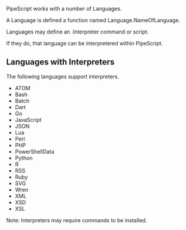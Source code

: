 PipeScript works with a number of Languages.

A Language is defined a function named Language.NameOfLanguage.

Languages may define an .Interpreter command or script.

If they do, that language can be interpretered within PipeScript.

## Languages with Interpreters

The following languages support interpreters.

* ATOM
* Bash
* Batch
* Dart
* Go
* JavaScript
* JSON
* Lua
* Perl
* PHP
* PowerShellData
* Python
* R
* RSS
* Ruby
* SVG
* Wren
* XML
* XSD
* XSL

Note: Interpreters may require commands to be installed.
